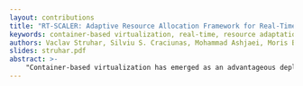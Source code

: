 ```yaml
---
layout: contributions
title: "RT-SCALER: Adaptive Resource Allocation Framework for Real-Time Containers"
keywords: container-based virtualization, real-time, resource adaptation
authors: Vaclav Struhar, Silviu S. Craciunas, Mohammad Ashjaei, Moris Behnam and Alessandro Papadopoulos
slides: struhar.pdf
abstract: >-
    "Container-based virtualization has emerged as an advantageous deployment model in fog computing platforms since it enables the seamless co-location of applications in a heterogeneous environment with minimal overhead. For some application domains requiring a certain degree of predictability in the time domain (e.g., industrial automation), the adoption of container-based virtualization is not straightforward since the technology is not built to support real-time properties. In this paper, we propose RT-SCALER, which is a framework for adaptive resource allocation and dimensioning for real-time containers. RT-SCALER dynamically adapts the resource reservation of real-time enabled containers in order to improve the temporal predictability of the real-time applications running within the containers. We discuss the high-level orchestration approach, relating the different control levels, and give some practical insights into node-level container adaptation."
---
```

